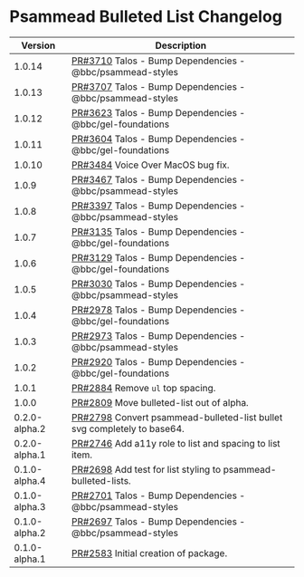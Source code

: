 # Psammead Bulleted List Changelog

| Version | Description |
|---------|-------------|
| 1.0.14 | [PR#3710](https://github.com/bbc/psammead/pull/3710) Talos - Bump Dependencies - @bbc/psammead-styles |
| 1.0.13 | [PR#3707](https://github.com/bbc/psammead/pull/3707) Talos - Bump Dependencies - @bbc/psammead-styles |
| 1.0.12 | [PR#3623](https://github.com/bbc/psammead/pull/3623) Talos - Bump Dependencies - @bbc/gel-foundations |
| 1.0.11 | [PR#3604](https://github.com/bbc/psammead/pull/3604) Talos - Bump Dependencies - @bbc/gel-foundations |
| 1.0.10 | [PR#3484](https://github.com/bbc/psammead/pull/3484) Voice Over MacOS bug fix. |
| 1.0.9 | [PR#3467](https://github.com/bbc/psammead/pull/3467) Talos - Bump Dependencies - @bbc/psammead-styles |
| 1.0.8 | [PR#3397](https://github.com/bbc/psammead/pull/3397) Talos - Bump Dependencies - @bbc/psammead-styles |
| 1.0.7 | [PR#3135](https://github.com/bbc/psammead/pull/3135) Talos - Bump Dependencies - @bbc/gel-foundations |
| 1.0.6 | [PR#3129](https://github.com/bbc/psammead/pull/3129) Talos - Bump Dependencies - @bbc/gel-foundations |
| 1.0.5 | [PR#3030](https://github.com/bbc/psammead/pull/3030) Talos - Bump Dependencies - @bbc/psammead-styles |
| 1.0.4 | [PR#2978](https://github.com/bbc/psammead/pull/2978) Talos - Bump Dependencies - @bbc/gel-foundations |
| 1.0.3 | [PR#2973](https://github.com/bbc/psammead/pull/2973) Talos - Bump Dependencies - @bbc/psammead-styles |
| 1.0.2 | [PR#2920](https://github.com/bbc/psammead/pull/2920) Talos - Bump Dependencies - @bbc/gel-foundations |
| 1.0.1 | [PR#2884](https://github.com/bbc/psammead/pull/2884) Remove `ul` top spacing. |
| 1.0.0 | [PR#2809](https://github.com/bbc/psammead/pull/2809) Move bulleted-list out of alpha. |
| 0.2.0-alpha.2 | [PR#2798](https://github.com/bbc/psammead/pull/2798) Convert psammead-bulleted-list bullet svg completely to base64. |
| 0.2.0-alpha.1 | [PR#2746](https://github.com/bbc/psammead/pull/2746) Add a11y role to list and spacing to list item. |
| 0.1.0-alpha.4 | [PR#2698](https://github.com/bbc/psammead/pull/2698) Add test for list styling to psammead-bulleted-lists. |
| 0.1.0-alpha.3 | [PR#2701](https://github.com/bbc/psammead/pull/2701) Talos - Bump Dependencies - @bbc/psammead-styles |
| 0.1.0-alpha.2 | [PR#2697](https://github.com/bbc/psammead/pull/2697) Talos - Bump Dependencies - @bbc/psammead-styles |
| 0.1.0-alpha.1 | [PR#2583](https://github.com/BBC-News/psammead/pull/2583) Initial creation of package. |
